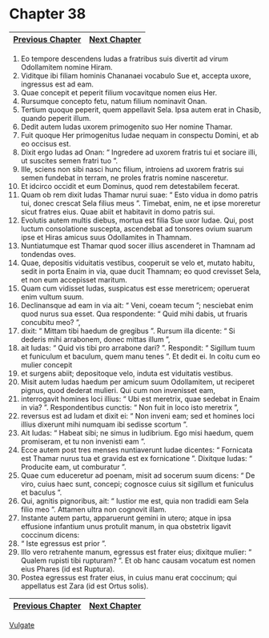 # Chapter 38
| [Previous Chapter](Chapter%2037.md)| [Next Chapter](Chapter%2039.md) |
| --- | --- |
1. Eo tempore descendens Iudas a fratribus suis divertit ad virum Odollamitem nomine Hiram.
2. Viditque ibi filiam hominis Chananaei vocabulo Sue et, accepta uxore, ingressus est ad eam.
3. Quae concepit et peperit filium vocavitque nomen eius Her.
4. Rursumque concepto fetu, natum filium nominavit Onan.
5. Tertium quoque peperit, quem appellavit Sela. Ipsa autem erat in Chasib, quando peperit illum.
6. Dedit autem Iudas uxorem primogenito suo Her nomine Thamar.
7. Fuit quoque Her primogenitus Iudae nequam in conspectu Domini, et ab eo occisus est.
8. Dixit ergo Iudas ad Onan: “ Ingredere ad uxorem fratris tui et sociare illi, ut suscites semen fratri tuo ”.
9. Ille, sciens non sibi nasci hunc filium, introiens ad uxorem fratris sui semen fundebat in terram, ne proles fratris nomine nasceretur.
10. Et idcirco occidit et eum Dominus, quod rem detestabilem fecerat.
11. Quam ob rem dixit Iudas Thamar nurui suae: “ Esto vidua in domo patris tui, donec crescat Sela filius meus ”. Timebat, enim, ne et ipse moreretur sicut fratres eius. Quae abiit et habitavit in domo patris sui.
12. Evolutis autem multis diebus, mortua est filia Sue uxor Iudae. Qui, post luctum consolatione suscepta, ascendebat ad tonsores ovium suarum ipse et Hiras amicus suus Odollamites in Thamnam.
13. Nuntiatumque est Thamar quod socer illius ascenderet in Thamnam ad tondendas oves.
14. Quae, depositis viduitatis vestibus, cooperuit se velo et, mutato habitu, sedit in porta Enaim in via, quae ducit Thamnam; eo quod crevisset Sela, et non eum accepisset maritum.
15. Quam cum vidisset Iudas, suspicatus est esse meretricem; operuerat enim vultum suum.
16. Declinansque ad eam in via ait: “ Veni, coeam tecum ”; nesciebat enim quod nurus sua esset. Qua respondente: “ Quid mihi dabis, ut fruaris concubitu meo? ”,
17. dixit: “ Mittam tibi haedum de gregibus ”. Rursum illa dicente: “ Si dederis mihi arrabonem, donec mittas illum ”,
18. ait Iudas: “ Quid vis tibi pro arrabone dari? ”. Respondit: “ Sigillum tuum et funiculum et baculum, quem manu tenes ”. Et dedit ei. In coitu cum eo mulier concepit
19. et surgens abiit; depositoque velo, induta est viduitatis vestibus.
20. Misit autem Iudas haedum per amicum suum Odollamitem, ut reciperet pignus, quod dederat mulieri. Qui cum non invenisset eam,
21. interrogavit homines loci illius: “ Ubi est meretrix, quae sedebat in Enaim in via? ”. Respondentibus cunctis: “ Non fuit in loco isto meretrix ”,
22. reversus est ad Iudam et dixit ei: “ Non inveni eam; sed et homines loci illius dixerunt mihi numquam ibi sedisse scortum ”.
23. Ait Iudas: “ Habeat sibi; ne simus in ludibrium. Ego misi haedum, quem promiseram, et tu non invenisti eam ”.
24. Ecce autem post tres menses nuntiaverunt Iudae dicentes: “ Fornicata est Thamar nurus tua et gravida est ex fornicatione ”. Dixitque Iudas: “ Producite eam, ut comburatur ”.
25. Quae cum educeretur ad poenam, misit ad socerum suum dicens: “ De viro, cuius haec sunt, concepi; cognosce cuius sit sigillum et funiculus et baculus ”.
26. Qui, agnitis pignoribus, ait: “ Iustior me est, quia non tradidi eam Sela filio meo ”. Attamen ultra non cognovit illam.
27. Instante autem partu, apparuerunt gemini in utero; atque in ipsa effusione infantium unus protulit manum, in qua obstetrix ligavit coccinum dicens:
28. “ Iste egressus est prior ”.
29. Illo vero retrahente manum, egressus est frater eius; dixitque mulier: “ Qualem rupisti tibi rupturam? ”. Et ob hanc causam vocatum est nomen eius Phares (id est Ruptura).
30. Postea egressus est frater eius, in cuius manu erat coccinum; qui appellatus est Zara (id est Ortus solis).

| [Previous Chapter](Chapter%2037.md)| [Next Chapter](Chapter%2039.md) |
| --- | --- |

[Vulgate](../Vulgateindex.md)
